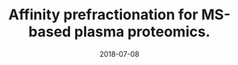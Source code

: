 ---
doi: 10.1002/pmic.200800377
journal: Proteomics
title: Affinity prefractionation for MS-based plasma proteomics.
date: 2018-07-08
authors: Pernemalm, M, Lewensohn, R, Lehtiö, J
---